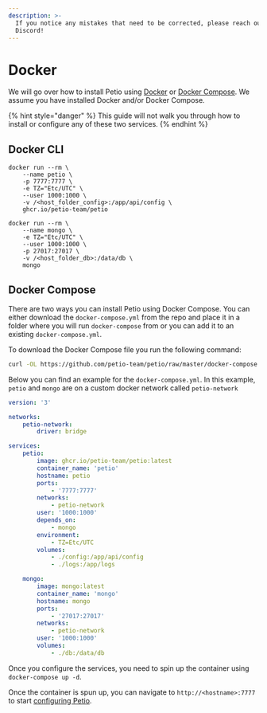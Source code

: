 ```yaml
---
description: >-
  If you notice any mistakes that need to be corrected, please reach out on
  Discord!
---
```


# Docker

We will go over how to install Petio using [Docker](https://docs.docker.com/engine/) or [Docker Compose](https://docs.docker.com/compose/). We assume you have installed Docker and/or Docker Compose.

{% hint style="danger" %}
This guide will not walk you through how to install or configure any of these two services.
{% endhint %}

## Docker CLI

```text
docker run --rm \
    --name petio \
    -p 7777:7777 \
    -e TZ="Etc/UTC" \
    --user 1000:1000 \
    -v /<host_folder_config>:/app/api/config \
    ghcr.io/petio-team/petio
```

```text
docker run --rm \
    --name mongo \
    -e TZ="Etc/UTC" \
    --user 1000:1000 \
    -p 27017:27017 \
    -v /<host_folder_db>:/data/db \
    mongo
```

## Docker Compose

There are two ways you can install Petio using Docker Compose. You can either download the `docker-compose.yml` from the repo and place it in a folder where you will run `docker-compose` from or you can add it to an existing `docker-compose.yml`.

To download the Docker Compose file you run the following command:

```bash
curl -OL https://github.com/petio-team/petio/raw/master/docker-compose.yml -o /path/to/location
```

Below you can find an example for the `docker-compose.yml`. In this example, `petio` and `mongo` are on a custom docker network called `petio-network`

```yaml
version: '3'

networks:
    petio-network:
        driver: bridge

services:
    petio:
        image: ghcr.io/petio-team/petio:latest
        container_name: 'petio'
        hostname: petio
        ports:
            - '7777:7777'
        networks:
            - petio-network
        user: '1000:1000'
        depends_on:
            - mongo
        environment:
            - TZ=Etc/UTC
        volumes:
            - ./config:/app/api/config
            - ./logs:/app/logs

    mongo:
        image: mongo:latest
        container_name: 'mongo'
        hostname: mongo
        ports:
            - '27017:27017'
        networks:
            - petio-network
        user: '1000:1000'
        volumes:
            - ./db:/data/db
```

Once you configure the services, you need to spin up the container using `docker-compose up -d`.

Once the container is spun up, you can navigate to `http://<hostname>:7777` to start [configuring Petio](../configuration/first-time-setup.md).


